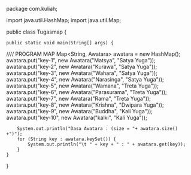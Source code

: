 package com.kuliah;

import java.util.HashMap;
import java.util.Map;

public class Tugasmap {

    public static void main(String[] args) {

//// PROGRAM MAP
        Map<String, Awatara> awatara = new HashMap();
        awatara.put("key-1", new Awatara("Matsya", "Satya Yuga"));
        awatara.put("key-2", new Awatara("Kurawa", "Satya Yuga"));
        awatara.put("key-3", new Awatara("Wahara", "Satya Yuga"));
        awatara.put("key-4", new Awatara("Narasinga", "Satya Yuga"));
        awatara.put("key-5", new Awatara("Wamana", "Treta Yuga"));
        awatara.put("key-6", new Awatara("Parasurama", "Treta Yuga"));
        awatara.put("key-7", new Awatara("Rama", "Treta Yuga"));
        awatara.put("key-8", new Awatara("Krishna", "Dwipara Yuga"));
        awatara.put("key-9", new Awatara("Buddha", "Kali Yuga"));
        awatara.put("key-10", new Awatara("kalki", "Kali Yuga"));

        System.out.println("Dasa Awatara : (size = "+ awatara.size() +")");
        for (String key : awatara.keySet()) {
            System.out.println("\t " + key + " : " + awatara.get(key));
        }
    }
}
